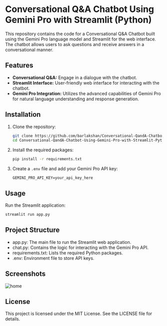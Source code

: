 # Conversational Q&A Chatbot Using Gemini Pro with Streamlit (Python)

This repository contains the code for a Conversational Q&A Chatbot built using the Gemini Pro language model and Streamlit for the web interface. The chatbot allows users to ask questions and receive answers in a conversational manner.

## Features

- **Conversational Q&A:** Engage in a dialogue with the chatbot.
- **Streamlit Interface:** User-friendly web interface for interacting with the chatbot.
- **Gemini Pro Integration:** Utilizes the advanced capabilities of Gemini Pro for natural language understanding and response generation.

## Installation

1. Clone the repository:
    ```sh
    git clone https://github.com/barlakshan/Conversational-QandA-Chatbot-Using-Gemini-Pro-with-Streamlit-Python.git
    cd Conversational-QandA-Chatbot-Using-Gemini-Pro-with-Streamlit-Python
    ```
2. Install the required packages:
    ```sh
    pip install -r requirements.txt
    ```
3. Create a `.env` file and add your Gemini Pro API key:
    ```
    GEMINI_PRO_API_KEY=your_api_key_here
    ```

## Usage

Run the Streamlit application:
```sh
streamlit run app.py
```
## Project Structure
- app.py: The main file to run the Streamlit web application.
- chat.py: Contains the logic for interacting with the Gemini Pro API.
- requirements.txt: Lists the required Python packages.
- .env: Environment file to store API keys.

## Screenshots
![home](https://github.com/barlakshan/Conversational-QandA-Chatbot-Using-Gemini-Pro-with-Streamlit-Python/assets/106991265/b5f9af87-fcb4-4e0a-9ff5-ded1cdde9b7f)

## License
This project is licensed under the MIT License. See the LICENSE file for details.
